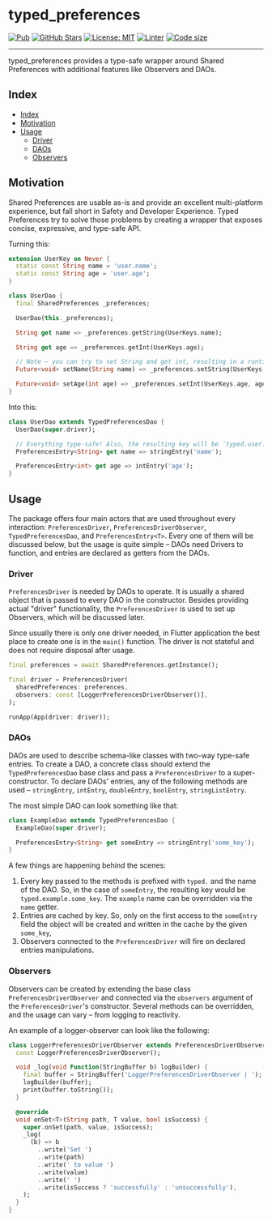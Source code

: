 # typed_preferences 

[![Pub](https://img.shields.io/pub/v/typed_preferences.svg)](https://pub.dev/packages/typed_preferences)
[![GitHub Stars](https://img.shields.io/github/stars/purplenoodlesoop/typed-preferences.svg)](https://github.com/purplenoodlesoop/typed-preferences)
[![License: MIT](https://img.shields.io/badge/License-MIT-brightgreen.svg)](https://en.wikipedia.org/wiki/MIT_License)
[![Linter](https://img.shields.io/badge/style-custom-brightgreen)](https://github.com/purplenoodlesoop/typed-preferences/blob/master/analysis_options.yaml)
[![Code size](https://img.shields.io/github/languages/code-size/purplenoodlesoop/typed-preferences)](https://github.com/purplenoodlesoop/typed-preferences)

---

typed_preferences provides a type-safe wrapper around Shared Preferences with additional features like Observers and DAOs.

## Index

- [Index](#index)
- [Motivation](#motivation)
- [Usage](#usage)
    - [Driver](#driver)
    - [DAOs](#daos)
    - [Observers](#observers)

## Motivation

Shared Preferences are usable as-is and provide an excellent multi-platform experience, but fall short in Safety and Developer Experience. Typed Preferences try to solve those problems by creating a wrapper that exposes concise, expressive, and type-safe API.

Turning this:

```dart
extension UserKey on Never {
  static const String name = 'user.name';
  static const String age = 'user.age';
}
```

```dart
class UserDao {
  final SharedPreferences _preferences;

  UserDao(this._preferences);

  String get name => _preferences.getString(UserKeys.name);

  String get age => _preferences.getInt(UserKeys.age);

  // Note – you can try to set String and get int, resulting in a runtime type error
  Future<void> setName(String name) => _preferences.setString(UserKeys.name, name);

  Future<void> setAge(int age) => _preferences.setInt(UserKeys.age, age);
}
```

Into this:

```dart
class UserDao extends TypedPreferencesDao {
  UserDao(super.driver);

  // Everything type-safe! Also, the resulting key will be `typed.user.name`
  PreferencesEntry<String> get name => stringEntry('name');

  PreferencesEntry<int> get age => intEntry('age');
}
```

## Usage

The package offers four main actors that are used throughout every interaction: `PreferencesDriver`, `PreferencesDriverObserver`, `TypedPreferencesDao`, and `PreferencesEntry<T>`. Every one of them will be discussed below, but the usage is quite simple – DAOs need Drivers to function, and entries are declared as getters from the DAOs.

### Driver

`PreferencesDriver` is needed by DAOs to operate. It is usually a shared object that is passed to every DAO in the constructor. Besides providing actual "driver" functionality, the `PreferencesDriver` is used to set up Observers, which will be discussed later. 

Since usually there is only one driver needed, in Flutter application the best place to create one is in the `main()` function. The driver is not stateful and does not require disposal after usage.

```dart
final preferences = await SharedPreferences.getInstance();

final driver = PreferencesDriver(
  sharedPreferences: preferences,
  observers: const [LoggerPreferencesDriverObserver()],
);

runApp(App(driver: driver));
```

### DAOs

DAOs are used to describe schema-like classes with two-way type-safe entries. To create a DAO, a concrete class should extend the `TypedPreferencesDao` base class and pass a `PreferencesDriver` to a super-constructor. To declare DAOs' entries, any of the following methods are used – `stringEntry`, `intEntry`, `doubleEntry`, `boolEntry`, `stringListEntry`.

The most simple DAO can look something like that: 

```dart
class ExampleDao extends TypedPreferencesDao {
  ExampleDao(super.driver);

  PreferencesEntry<String> get someEntry => stringEntry('some_key');
}
```

A few things are happening behind the scenes:
  1. Every key passed to the methods is prefixed with `typed.` and the name of the DAO. So, in the case of `someEntry`, the resulting key would be `typed.example.some_key`. The `example` name can be overridden via the `name` getter.
  2. Entries are cached by key. So, only on the first access to the `someEntry` field the object will be created and written in the cache by the given `some_key`,
  3. Observers connected to the `PreferencesDriver` will fire on declared entries manipulations.

### Observers

Observers can be created by extending the base class `PreferencesDriverObserver` and connected via the `observers` argument of the `PreferencesDriver`'s constructor. Several methods can be overridden, and the usage can vary – from logging to reactivity.

An example of a logger-observer can look like the following: 

```dart
class LoggerPreferencesDriverObserver extends PreferencesDriverObserver {
  const LoggerPreferencesDriverObserver();

  void _log(void Function(StringBuffer b) logBuilder) {
    final buffer = StringBuffer('LoggerPreferencesDriverObserver | ');
    logBuilder(buffer);
    print(buffer.toString());
  }

  @override
  void onSet<T>(String path, T value, bool isSuccess) {
    super.onSet(path, value, isSuccess);
    _log(
      (b) => b
        ..write('Set ')
        ..write(path)
        ..write(' to value ')
        ..write(value)
        ..write(' ')
        ..write(isSuccess ? 'successfully' : 'unsuccessfully'),
    );
  }
}
```